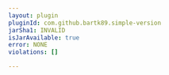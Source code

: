 ```yaml
---
layout: plugin
pluginId: com.github.bartk89.simple-version
jarSha1: INVALID
isJarAvailable: true
error: NONE
violations: []

---
```

